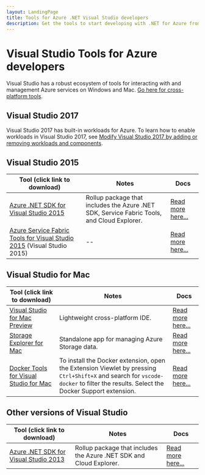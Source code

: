 ```yaml
---
layout: LandingPage
title: Tools for Azure .NET Visual Studio developers
description: Get the tools to start developing with .NET for Azure from Visual Studio 2015 or 2017.
---
```


# Visual Studio Tools for Azure developers

Visual Studio has a robust ecosystem of tools for interacting with and management Azure services on Windows and Mac.  [Go here for cross-platform tools](cross-platform.md).

## Visual Studio 2017

Visual Studio 2017 has built-in workloads for Azure.  To learn how to enable workloads in Visual Studio 2017, see [Modify Visual Studio 2017 by adding or removing workloads and components](/visualstudio/install/modify-visual-studio).

## Visual Studio 2015

|  Tool (click link to download)                                                                                 | Notes                                                          | Docs                                                                                                                                                     |
|----------------------------------------------------------------------------------------------------------------|----------------------------------------------------------------|----------------------------------------------------------------------------------------------------------------------------------------------------------|
| [Azure .NET SDK for Visual Studio 2015](http://go.microsoft.com/fwlink/?LinkId=518003)                         | Rollup package that includes the Azure .NET SDK, Service Fabric Tools, and Cloud Explorer. | [Read more here...](https://www.visualstudio.com/vs/azure-tools/)   |
| [Azure Service Fabric Tools for Visual Studio 2015](https://www.microsoft.com/web/handlers/webpi.ashx?command=getinstallerredirect&appid=MicrosoftAzure-ServiceFabric) (Visual Studio 2015) | -- | [Read more here...](https://docs.microsoft.com/api/Redirect/en-us/documentation/articles/service-fabric-create-your-first-application-in-visual-studio/) |


## Visual Studio for Mac

|  Tool (click link to download)                                                                                 | Notes                                                          | Docs                                                                                                                                                     |
|----------------------------------------------------------------------------------------------------------------|----------------------------------------------------------------|----------------------------------------------------------------------------------------------------------------------------------------------------------|
| [Visual Studio for Mac Preview](https://www.visualstudio.com/thank-downloading-visual-studio-mac/?sku=vsmac)   | Lightweight cross-platform IDE.                                | [Read more here...](https://www.visualstudio.com/vs/visual-studio-mac/)                                                                                  |
| [Storage Explorer for Mac](https://go.microsoft.com/fwlink/?LinkId=698845&clcid=0x409)                         | Standalone app for managing Azure Storage data.                | [Read more here...](https://docs.microsoft.com/api/Redirect/en-us/documentation/articles/vs-azure-tools-storage-manage-with-storage-explorer/)           |
| [Docker Tools for Visual Studio for Mac](https://go.microsoft.com/fwlink/?LinkId=780681&clcid=0x409)           | To install the Docker extension, open the Extension Viewlet by pressing `Ctrl+Shift+X` and search for `vscode-docker` to filter the results. Select the Docker Support extension. | [Read more here...](https://code.visualstudio.com/docs/languages/dockerfile)                                                                             |

## Other versions of Visual Studio

|  Tool (click link to download)                                                                                 | Notes                                                          | Docs                                                                                                                                                     |
|----------------------------------------------------------------------------------------------------------------|----------------------------------------------------------------|----------------------------------------------------------------------------------------------------------------------------------------------------------|
| [Azure .NET SDK for Visual Studio 2013](https://go.microsoft.com/fwlink/?LinkId=323510&clcid=0x409)            | Rollup package that includes the Azure .NET SDK and Cloud Explorer.     | [Read more here...](https://www.visualstudio.com/vs/azure-tools/) |